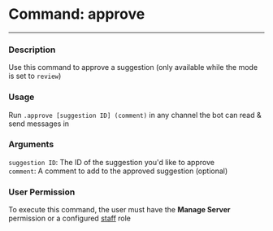 # Command: approve
---
### Description
Use this command to approve a suggestion (only available while the mode is set to `review`)

### Usage
Run `.approve [suggestion ID] (comment)` in any channel the bot can read & send messages in

### Arguments
`suggestion ID`: The ID of the suggestion you'd like to approve\
`comment`: A comment to add to the approved suggestion (optional) 

### User Permission
To execute this command, the user must have the **Manage Server** permission or a configured [staff](/config/staffroles.md) role
